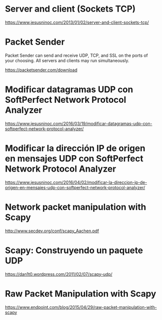 # Server and client (Sockets TCP)
https://www.jesusninoc.com/2013/01/02/server-and-client-sockets-tcp/

# Packet Sender
Packet Sender can send and receive UDP, TCP, and SSL on the ports of your choosing. 
All servers and clients may run simultaneously.

https://packetsender.com/download

# Modificar datagramas UDP con SoftPerfect Network Protocol Analyzer
https://www.jesusninoc.com/2016/03/19/modificar-datagramas-udp-con-softperfect-network-protocol-analyzer/

# Modificar la dirección IP de origen en mensajes UDP con SoftPerfect Network Protocol Analyzer
https://www.jesusninoc.com/2016/04/02/modificar-la-direccion-ip-de-origen-en-mensajes-udp-con-softperfect-network-protocol-analyzer/

# Network packet manipulation with Scapy
http://www.secdev.org/conf/scapy_Aachen.pdf

# Scapy: Construyendo un paquete UDP
https://dan1t0.wordpress.com/2011/02/07/scapy-udp/

# Raw Packet Manipulation with Scapy
https://www.endpoint.com/blog/2015/04/29/raw-packet-manipulation-with-scapy

